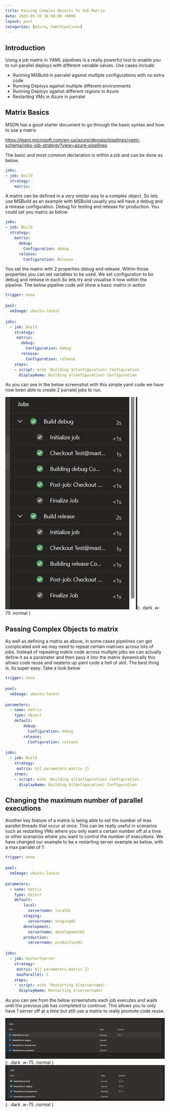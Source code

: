 ```yaml
---
title: Passing Complex Objects To Job Matrix
date: 2023-05-10 18:00:00 +0000
layout: post
categories: [Azure, YamlPipelines]
---
```

## Introduction
Using a job matrix in YAML pipelines is a really powerful tool to enable you to run parallel deploys with different variable values. Use cases include:
- Running MSBuild in parralel against multiple configurations with no extra code
- Running Deploys against multiple different environments 
- Running Deploys against different regions in Azure
- Restarting VMs in Azure in parralel

## Matrix Basics
MSDN has a good starter document to go through the basic syntax and how to use a matrix

<https://learn.microsoft.com/en-us/azure/devops/pipelines/yaml-schema/jobs-job-strategy?view=azure-pipelines>

The basic and most common declaration is within a job and can be done as below. 
```yaml
jobs:
- job: Build
  strategy:
    matrix:
```

A matrix can be defined in a very similar way to a complex object. So lets use MSBuild as an example with MSBuild usually you will have a debug and a release configuration. Debug for testing and release for production. You could set you matrix as below

```yaml
jobs:
- job: Build
  strategy:
    matrix:
      debug:
        Configuration: debug
      release:
        Configuration: Release
```

You set the matrix with 2 properties debug and release. Within those properties you can set variables to be used. We set configuration to be debug and release in each.So lets try and visualise it now within the pipeline. The below pipeline code will show a basic matrix in action

```yaml
trigger: none

pool:
  vmImage: ubuntu-latest

jobs:
  - job: Build 
    strategy:
     matrix: 
       debug:
         Configuration: debug
       release:
         Configuration: release
    steps:
    - script: echo 'Building $(Configuration) Configuration.'
      displayName: Building $(Configuration) Configuration
```
As you can see in the below screenshot with this simple yaml code we have now been able to create 2 parralel jobs to run.

![MatrixExample](/assets/images/MatrixExample.png){: .dark .w-75 .normal }

## Passing Complex Objects to matrix
As well as defining a matrix as above, in some cases pipelines can get complicated and we may need to repeat certain matrixes across lots of jobs. Instead of repeating matrix code across multiple jobs we can actually define it as a parameter and then pass it into the matrix dynamically this allows code reuse and neatens up yaml code a hell of alot. The best thing is, its super easy. Take a look below

```yaml
trigger: none

pool:
  vmImage: ubuntu-latest

parameters:
  - name: matrix
    type: object
    default:
        debug:
          Configuration: debug
        release:
          Configuration: release

jobs:
  - job: Build 
    strategy:
     matrix: ${{ parameters.matrix }}
    steps:
    - script: echo 'Building $(Configuration) Configuration.'
      displayName: Building $(Configuration) Configuration
```

## Changing the maximum number of parallel executions 
Another key feature of a matrix is being able to set the number of max parallel threads that occur at once. This can be really useful in scenarios such as restarting VMs where you only want a certain number off at a time or other scenarios where you want to control the number of executions. We have changed our example to be a restarting server example as below, with a max parralel of 1:

```yaml
trigger: none

pool:
  vmImage: ubuntu-latest

parameters:
  - name: matrix
    type: object
    default:
        local:
          servername: local01
        staging:
          servername: staging01
        development:
          servername: development01
        production:
          servername: production01

jobs:
  - job: RestartServer 
    strategy:
     matrix: ${{ parameters.matrix }}
     maxParallel: 1
    steps:
    - script: echo 'Restarting $(servername).'
      displayName: Restarting $(servername)
```
As you can see from the below screenshots each job executes and waits until the previous job has completed to continue. This allows you to only have 1 server off at a time but still use a matrix to really promote code reuse. 

![MatrixExample1](/assets/images/MatrixExample1.png){: .dark .w-75 .normal }
![MatrixExample2](/assets/images/MatrixExample2.png){: .dark .w-75 .normal }